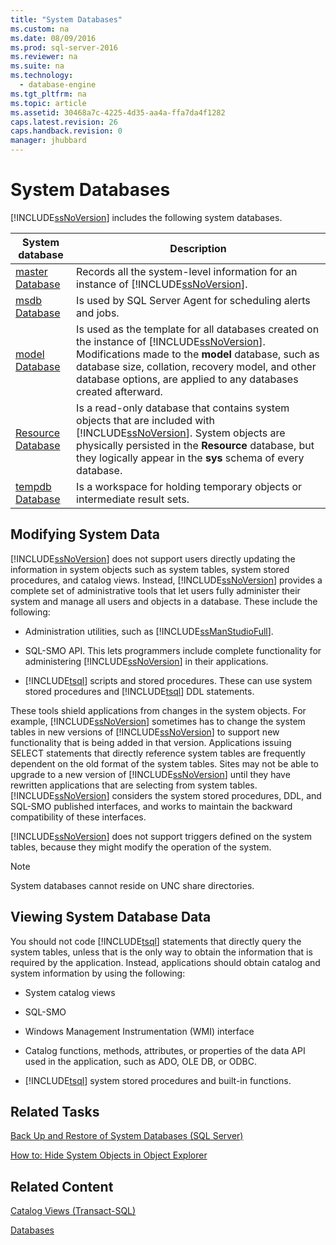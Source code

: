```yaml
---
title: "System Databases"
ms.custom: na
ms.date: 08/09/2016
ms.prod: sql-server-2016
ms.reviewer: na
ms.suite: na
ms.technology: 
  - database-engine
ms.tgt_pltfrm: na
ms.topic: article
ms.assetid: 30468a7c-4225-4d35-aa4a-ffa7da4f1282
caps.latest.revision: 26
caps.handback.revision: 0
manager: jhubbard
---
```

# System Databases
[!INCLUDE[ssNoVersion](../../Topics/TopicNameContainA/tokens/ssNoVersion_md.md)] includes the following system databases.  
  
|System database|Description|  
|---------------------|-----------------|  
|[master Database](../../Topics/TopicNameNotContainA/master-Database.md)|Records all the system-level information for an instance of [!INCLUDE[ssNoVersion](../../Topics/TopicNameContainA/tokens/ssNoVersion_md.md)].|  
|[msdb Database](../../Topics/TopicNameNotContainA/msdb-Database.md)|Is used by SQL Server Agent for scheduling alerts and jobs.|  
|[model Database](../../Topics/TopicNameNotContainA/model-Database.md)|Is used as the template for all databases created on the instance of [!INCLUDE[ssNoVersion](../../Topics/TopicNameContainA/tokens/ssNoVersion_md.md)]. Modifications made to the **model** database, such as database size, collation, recovery model, and other database options, are applied to any databases created afterward.|  
|[Resource Database](../../Topics/TopicNameNotContainA/Resource-Database.md)|Is a read-only database that contains system objects that are included with [!INCLUDE[ssNoVersion](../../Topics/TopicNameContainA/tokens/ssNoVersion_md.md)]. System objects are physically persisted in the **Resource** database, but they logically appear in the **sys** schema of every database.|  
|[tempdb Database](../../Topics/TopicNameNotContainA/tempdb-Database.md)|Is a workspace for holding temporary objects or intermediate result sets.|  
  
## Modifying System Data  
 [!INCLUDE[ssNoVersion](../../Topics/TopicNameContainA/tokens/ssNoVersion_md.md)] does not support users directly updating the information in system objects such as system tables, system stored procedures, and catalog views. Instead, [!INCLUDE[ssNoVersion](../../Topics/TopicNameContainA/tokens/ssNoVersion_md.md)] provides a complete set of administrative tools that let users fully administer their system and manage all users and objects in a database. These include the following:  
  
-   Administration utilities, such as [!INCLUDE[ssManStudioFull](../../Topics/TopicNameContainA/tokens/ssManStudioFull_md.md)].  
  
-   SQL-SMO API. This lets programmers include complete functionality for administering [!INCLUDE[ssNoVersion](../../Topics/TopicNameContainA/tokens/ssNoVersion_md.md)] in their applications.  
  
-   [!INCLUDE[tsql](../../Topics/TopicNameContainA/tokens/tsql_md.md)] scripts and stored procedures. These can use system stored procedures and [!INCLUDE[tsql](../../Topics/TopicNameContainA/tokens/tsql_md.md)] DDL statements.  
  
 These tools shield applications from changes in the system objects. For example, [!INCLUDE[ssNoVersion](../../Topics/TopicNameContainA/tokens/ssNoVersion_md.md)] sometimes has to change the system tables in new versions of [!INCLUDE[ssNoVersion](../../Topics/TopicNameContainA/tokens/ssNoVersion_md.md)] to support new functionality that is being added in that version. Applications issuing SELECT statements that directly reference system tables are frequently dependent on the old format of the system tables. Sites may not be able to upgrade to a new version of [!INCLUDE[ssNoVersion](../../Topics/TopicNameContainA/tokens/ssNoVersion_md.md)] until they have rewritten applications that are selecting from system tables. [!INCLUDE[ssNoVersion](../../Topics/TopicNameContainA/tokens/ssNoVersion_md.md)] considers the system stored procedures, DDL, and SQL-SMO published interfaces, and works to maintain the backward compatibility of these interfaces.  
  
 [!INCLUDE[ssNoVersion](../../Topics/TopicNameContainA/tokens/ssNoVersion_md.md)] does not support triggers defined on the system tables, because they might modify the operation of the system.  
  
> [!NOTE]  
>  System databases cannot reside on UNC share directories.  
  
## Viewing System Database Data  
 You should not code [!INCLUDE[tsql](../../Topics/TopicNameContainA/tokens/tsql_md.md)] statements that directly query the system tables, unless that is the only way to obtain the information that is required by the application. Instead, applications should obtain catalog and system information by using the following:  
  
-   System catalog views  
  
-   SQL-SMO  
  
-   Windows Management Instrumentation (WMI) interface  
  
-   Catalog functions, methods, attributes, or properties of the data API used in the application, such as ADO, OLE DB, or ODBC.  
  
-   [!INCLUDE[tsql](../../Topics/TopicNameContainA/tokens/tsql_md.md)] system stored procedures and built-in functions.  
  
## Related Tasks  
 [Back Up and Restore of System Databases (SQL Server)](../../Topics/TopicNameNotContainA/Back-Up-and-Restore-of-System-Databases--SQL-Server-.md)  
  
 [How to: Hide System Objects in Object Explorer](assetId:///c01d8804-838c-4f75-b78c-80e41e4fffdc)  
  
## Related Content  
 [Catalog Views (Transact-SQL)](assetId:///13bccc2f-ed3c-4b58-abd0-ca8bf34a66b8)  
  
 [Databases](../../Topics/TopicNameNotContainA/Databases.md)